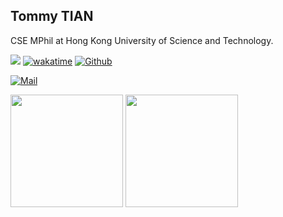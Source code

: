 ## Tommy TIAN

<!-- [![Typing SVG](https://readme-typing-svg.herokuapp.com/?lines=Hello+World!;This+is+Tommy+TIAN~)](https://git.io/typing-svg) -->

CSE MPhil at Hong Kong University of Science and Technology.

![](https://komarev.com/ghpvc/?username=tommytim0515&color=blue)
[![wakatime](https://wakatime.com/badge/user/dde53937-3285-4b32-b8eb-b39420ffc16e.svg)](https://wakatime.com/@dde53937-3285-4b32-b8eb-b39420ffc16e)
[![Github](https://img.shields.io/github/followers/tommytim0515?label=Follow)](https://github.com/tommytim0515)


[![Mail](https://img.shields.io/badge/-tianxiangan2000515@gmail.com-black?style=social&logo=gmail&logoColor=red&link=)](tianxiangan2000515@gmail.com)

<!-- [![Tommy's GitHub stats](https://github-readme-stats.vercel.app/api?username=tommytim0515&count_private=true)]() -->

<p float="left">
<img src="https://github-readme-stats.vercel.app/api?username=tommytim0515&count_private=true" height="180">
<img src="https://api.githubtrends.io/user/svg/tommytim0515/langs?time_range=one_year&include_private=True&loc_metric=changed&compact=True&theme=classic" height="180">
</p>

<!-- [![GitHub Trends SVG](https://api.githubtrends.io/user/svg/tommytim0515/langs?time_range=one_year&include_private=True&loc_metric=changed&compact=True&theme=classic)](https://githubtrends.io) -->
 
<!-- ![Wakatime stats](https://wakatime.com/share/@tommytim0515/22699c5b-cdbe-4ca2-a2d0-9159555841dc.svg) -->
<!-- ![Code Time](https://img.shields.io/endpoint?style=flat&url=https://codetime-api.datreks.com/badge/1647?logoColor=white%26project=%26recentMS=0%26showProject=false)
 -->
